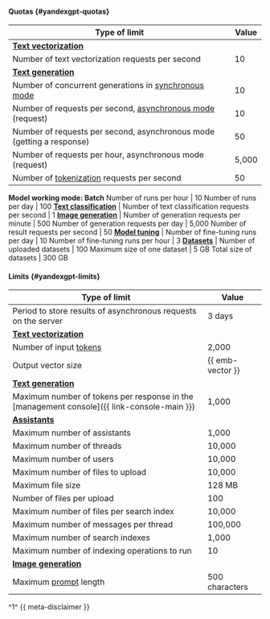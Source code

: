 #### Quotas {#yandexgpt-quotas}

Type of limit | Value
----- | -----
**[Text vectorization](../ai-studio/concepts/embeddings.md)** |
Number of text vectorization requests per second | 10
**[Text generation](../ai-studio/concepts/generation/index.md)** |
Number of concurrent generations in [synchronous mode](../ai-studio/concepts/index.md#working-mode) | 10
Number of requests per second, [asynchronous mode](../ai-studio/concepts/index.md#working-mode) (request) | 10
Number of requests per second, asynchronous mode (getting a response) | 50
Number of requests per hour, asynchronous mode (request) | 5,000
Number of [tokenization](../ai-studio/text-generation/api-ref/grpc/Tokenizer/index.md) requests per second | 50
**Model working mode: Batch**
Number of runs per hour | 10
Number of runs per day | 100
**[Text classification](../ai-studio/concepts/classifier/index.md)** |
Number of text classification requests per second | 1
**[Image generation](../ai-studio/concepts/generation/index.md)** |
Number of generation requests per minute | 500
Number of generation requests per day | 5,000
Number of result requests per second | 50
**[Model tuning](../ai-studio/concepts/tuning/index.md)** |
Number of fine-tuning runs per day | 10
Number of fine-tuning runs per hour | 3
**[Datasets](../ai-studio/concepts/resources/dataset.md)** |
Number of uploaded datasets | 100 
Maximum size of one dataset | 5 GB
Total size of datasets | 300 GB

#### Limits {#yandexgpt-limits}

Type of limit | Value
----- | -----
Period to store results of asynchronous requests on the server | 3 days
**[Text vectorization](../ai-studio/concepts/embeddings.md)** |
Number of input [tokens](../ai-studio/concepts/generation/tokens.md) | 2,000
Output vector size | {{ emb-vector }}
**[Text generation](../ai-studio/concepts/generation/index.md)** |
Maximum number of tokens per response in the [management console]({{ link-console-main }}) | 1,000
**[Assistants](../ai-studio/concepts/assistant/index.md)**|
Maximum number of assistants | 1,000
Maximum number of threads | 10,000
Maximum number of users | 10,000
Maximum number of files to upload | 10,000
Maximum file size | 128 MB
Number of files per upload | 100
Maximum number of files per search index | 10,000
Maximum number of messages per thread | 100,000
Maximum number of search indexes | 1,000
Maximum number of indexing operations to run | 10
**[Image generation](../ai-studio/concepts/generation/index.md)** |
Maximum [prompt](../ai-studio/concepts/index.md#prompt) length | 500 characters

^1^ {{ meta-disclaimer }}